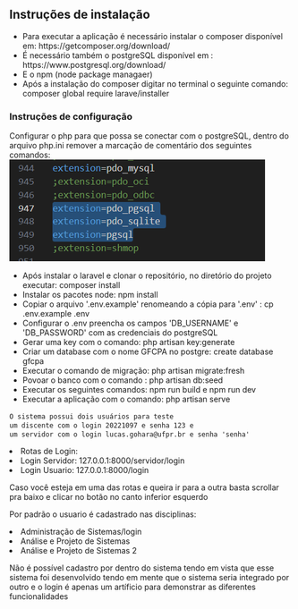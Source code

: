 ## Instruções de instalação

<ul>
<li>Para executar a aplicação é necessário instalar o composer disponível em: https://getcomposer.org/download/</li>
<li>É necessário também o postgreSQL disponível em : https://www.postgresql.org/download/</li>
<li>E o npm (node package managaer) </li>
<li>Após a instalação do composer digitar no terminal o seguinte comando: composer global require larave/installer</li>
</ul>


### Instruções de configuração
Configurar o php para que possa se conectar com o postgreSQL, dentro do arquivo php.ini remover a marcação de comentário dos seguintes comandos:
![imagem do php.ini com as configurações para que o php possa se conectar com o postgreSQL](image.png)

<ul>
<li>Após instalar o laravel e clonar o repositório, no diretório do projeto executar: composer install</li>
<li>Instalar os pacotes node: npm install</li>
<li>Copiar o arquivo '.env.example' renomeando a cópia para '.env' : cp .env.example .env </li>
<li>Configurar o .env preencha os campos 'DB_USERNAME' e 'DB_PASSWORD' com as credenciais do postgreSQL</li>
<li>Gerar uma key com o comando: php artisan key:generate</li>
<li>Criar um database com o nome GFCPA no postgre: create database  gfcpa</li>
<li>Executar o comando de migração: php artisan migrate:fresh</li>
<li>Povoar o banco com o comando : php artisan db:seed</li>
<li>Executar os seguintes comandos: npm run build e npm run dev</li>
<li>Executar a aplicação com o comando: php artisan serve </li>
</ul>

    O sistema possui dois usuários para teste
    um discente com o login 20221097 e senha 123 e
    um servidor com o login lucas.gohara@ufpr.br e senha 'senha'

<li>Rotas de Login:</li>
<li>Login Servidor: 127.0.0.1:8000/servidor/login</li>
<li>Login Usuario: 127.0.0.1:8000/login</li>


Caso você esteja em uma das rotas e queira ir para a outra basta scrollar pra baixo e clicar no botão no canto inferior esquerdo


Por padrão o usuario é cadastrado nas disciplinas:
<li>Administração de Sistemas/login</li>
<li>Análise e Projeto de Sistemas</li>
<li>Análise e Projeto de Sistemas 2</li>


Não é possível cadastro por dentro do sistema tendo em vista que esse sistema foi desenvolvido tendo em mente que o sistema seria integrado por outro e o login é apenas um artíficio para demonstrar as diferentes funcionalidades

